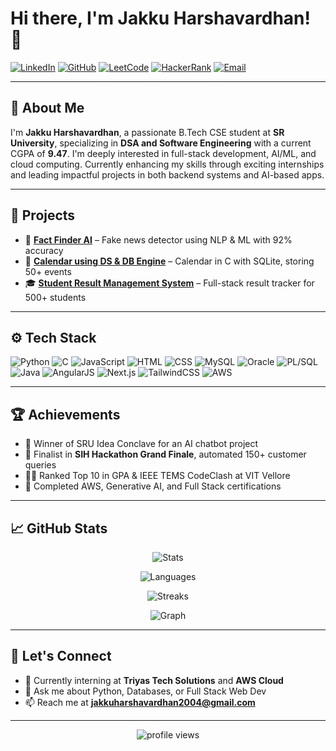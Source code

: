 # Hi there, I'm Jakku Harshavardhan! 👋

[![LinkedIn](https://img.shields.io/badge/LinkedIn-0077B5?style=for-the-badge&logo=linkedin&logoColor=white)](https://www.linkedin.com/in/harshavardhan-jakku-26672427a)
[![GitHub](https://img.shields.io/badge/GitHub-181717?style=for-the-badge&logo=github)](https://github.com/Harshavardhanjakku)
[![LeetCode](https://img.shields.io/badge/LeetCode-FFA116?style=for-the-badge&logo=leetcode&logoColor=black)](https://leetcode.com/u/jakkuharshavardhan/)
[![HackerRank](https://img.shields.io/badge/HackerRank-2EC866?style=for-the-badge&logo=hackerrank&logoColor=white)](https://www.hackerrank.com/profile/2203A51012harsha)
[![Email](https://img.shields.io/badge/Email-D14836?style=for-the-badge&logo=gmail&logoColor=white)](mailto:jakkuharshavardhan2004@gmail.com)

---

## 💫 About Me

I'm **Jakku Harshavardhan**, a passionate B.Tech CSE student at **SR University**, specializing in **DSA and Software Engineering** with a current CGPA of **9.47**. I'm deeply interested in full-stack development, AI/ML, and cloud computing. Currently enhancing my skills through exciting internships and leading impactful projects in both backend systems and AI-based apps.

---

## 🔨 Projects

- 🚀 [**Fact Finder AI**](https://github.com/Harshavardhanjakku/Fact-Finder-Ai) – Fake news detector using NLP & ML with 92% accuracy  
- 📅 [**Calendar using DS & DB Engine**](https://github.com/Harshavardhanjakku/Calendar) – Calendar in C with SQLite, storing 50+ events  
- 🎓 [**Student Result Management System**](https://github.com/Harshavardhanjakku/Student-Result-Management-System) – Full-stack result tracker for 500+ students  

---

## ⚙️ Tech Stack

![Python](https://img.shields.io/badge/Python-3670A0?style=for-the-badge&logo=python&logoColor=white)
![C](https://img.shields.io/badge/C-00599C?style=for-the-badge&logo=c&logoColor=white)
![JavaScript](https://img.shields.io/badge/JavaScript-F0DB4F?style=for-the-badge&logo=javascript&logoColor=black)
![HTML](https://img.shields.io/badge/HTML5-e34c26?style=for-the-badge&logo=html5&logoColor=white)
![CSS](https://img.shields.io/badge/CSS3-264de4?style=for-the-badge&logo=css3&logoColor=white)
![MySQL](https://img.shields.io/badge/MySQL-00758F?style=for-the-badge&logo=mysql&logoColor=white)
![Oracle](https://img.shields.io/badge/Oracle-F80000?style=for-the-badge&logo=oracle&logoColor=white)
![PL/SQL](https://img.shields.io/badge/PLSQL-336791?style=for-the-badge&logo=oracle&logoColor=white)
![Java](https://img.shields.io/badge/Java-ED8B00?style=for-the-badge&logo=java&logoColor=white)
![AngularJS](https://img.shields.io/badge/AngularJS-E23237?style=for-the-badge&logo=angularjs&logoColor=white)
![Next.js](https://img.shields.io/badge/Next.js-black?style=for-the-badge&logo=next.js&logoColor=white)
![TailwindCSS](https://img.shields.io/badge/Tailwind_CSS-38b2ac?style=for-the-badge&logo=tailwind-css&logoColor=white)
![AWS](https://img.shields.io/badge/AWS-232F3E?style=for-the-badge&logo=amazon-aws&logoColor=white)

---

## 🏆 Achievements

- 🥇 Winner of SRU Idea Conclave for an AI chatbot project
- 🧠 Finalist in **SIH Hackathon Grand Finale**, automated 150+ customer queries
- 👨‍💻 Ranked Top 10 in GPA & IEEE TEMS CodeClash at VIT Vellore
- 🏁 Completed AWS, Generative AI, and Full Stack certifications

---

## 📈 GitHub Stats

<p align="center">
  <img src="https://github-readme-stats.vercel.app/api?username=Harshavardhanjakku&show_icons=true&theme=tokyonight" alt="Stats" />
</p>
<p align="center">
  <img src="https://github-readme-stats.vercel.app/api/top-langs/?username=Harshavardhanjakku&layout=compact&theme=tokyonight" alt="Languages" />
</p>
<p align="center">
  <img src="https://github-readme-streak-stats.herokuapp.com/?user=Harshavardhanjakku&theme=tokyonight" alt="Streaks" />
</p>
<p align="center">
  <img src="https://github-readme-activity-graph.vercel.app/graph?username=Harshavardhanjakku&theme=react-dark" alt="Graph" />
</p>

---

## 🤝 Let's Connect

- 🔭 Currently interning at **Triyas Tech Solutions** and **AWS Cloud**
- 💬 Ask me about Python, Databases, or Full Stack Web Dev
- 📫 Reach me at **jakkuharshavardhan2004@gmail.com**

---

<p align="center">
  <img src="https://komarev.com/ghpvc/?username=Harshavardhanjakku&label=Profile%20Views&color=brightgreen&style=flat" alt="profile views"/>
</p>
